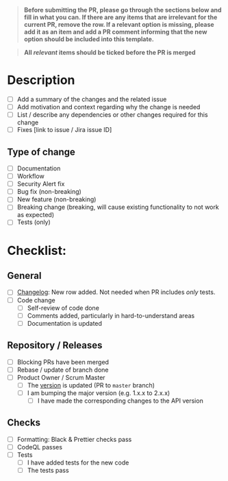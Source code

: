 > **Before submitting the PR, please go through the sections below and fill in what you can. If there are any items that are irrelevant for the current PR, remove the row. If a relevant option is missing, please add it as an item and add a PR comment informing that the new option should be included into this template.**

> **All _relevant_ items should be ticked before the PR is merged**

# Description

- [ ] Add a summary of the changes and the related issue
- [ ] Add motivation and context regarding why the change is needed
- [ ] List / describe any dependencies or other changes required for this change
- [ ] Fixes [link to issue / Jira issue ID]

## Type of change

- [ ] Documentation
- [ ] Workflow
- [ ] Security Alert fix
- [ ] Bug fix (non-breaking)
- [ ] New feature (non-breaking)
- [ ] Breaking change (breaking, will cause existing functionality to not work as expected)
- [ ] Tests (only)

# Checklist:

## General

- [ ] [Changelog](../CHANGELOG.md): New row added. Not needed when PR includes _only_ tests.
- [ ] Code change
  - [ ] Self-review of code done
  - [ ] Comments added, particularly in hard-to-understand areas
  - [ ] Documentation is updated

## Repository / Releases

- [ ] Blocking PRs have been merged
- [ ] Rebase / update of branch done
- [ ] Product Owner / Scrum Master
  - [ ] The [version](../dds_cli/version.py) is updated (PR to `master` branch)
  - [ ] I am bumping the major version (e.g. 1.x.x to 2.x.x)
    - [ ] I have made the corresponding changes to the API version

## Checks

- [ ] Formatting: Black & Prettier checks pass
- [ ] CodeQL passes
- [ ] Tests
  - [ ] I have added tests for the new code
  - [ ] The tests pass
